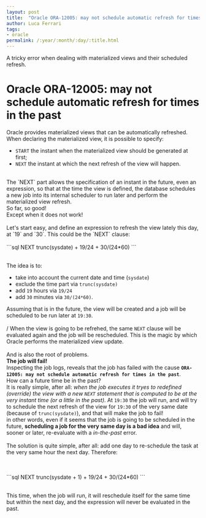 ```yaml
---
layout: post
title:  "Oracle ORA-12005: may not schedule automatic refresh for times in the past"
author: Luca Ferrari
tags:
- oracle
permalink: /:year/:month/:day/:title.html
---
```

A tricky error when dealing with materialized views and their scheduled refresh.

# Oracle ORA-12005: may not schedule automatic refresh for times in the past

Oracle provides materialized views that can be automatically refreshed. When declaring the materialized view, it is possible to specify:
- `START` the instant when the materialized view should be generated at first;
- `NEXT` the instant at which the next refresh of the view will happen.

<br/>
The `NEXT` part allows the specification of an instant in the future, even an expression, so that at the time the view is defined, the database schedules a new job into its internal scheduler to run later and perform the materialized view refresh.

<br/>
So far, so good!
<br/>
Except when it does not work!
<br/>
<br/>
Let's start easy, and define an expression to refresh the view lately this day, at `19` and `30`. This could be the `NEXT` clause:

<br/>
<br/>
```sql
NEXT trunc(sysdate) + 19/24 + 30/(24*60)
```
<br/>
<br/>

The idea is to:
- take into account the current date and time (`sysdate`)
- exclude the time part via `trunc(sysdate)`
- add `19` hours via `19/24`
- add `30` minutes via `30/(24*60)`.

Assuming that is in the future, the view will be created and a job will be scheduled to be run later at `19:30`.
<br/>
<br>/
When the view is going to be refrehed, the same `NEXT` clause will be evaluated again and the job will be rescheduled. This is the magic by which Oracle performs the materialized view update.
<br/>
<br/>
And is also the root of problems.
<br/>
**The job will fail!**
<br/>
Inspecting the job logs, reveals that the job has failed with the cause **`ORA-12005: may not schedule automatic refresh for times in the past`**.
<br/>
How can a future time be in the past?
<br/>
It is really simple, after all: *when the job executes it tryes to redefined (override) the view with a new `NEXT` statement that is computed to be at the very instant time (or a little in the past)*. At `19:30` the job will run, and will try to schedule the next refresh of the view for `19:30` of the very same date (because of `trunc(sysdate)`), and that will make the job to fail!
<br/>
in other words, even if it seems that the job is going to be scheduled in the future, **scheduling a job for the very same day is a bad idea** and will, sooner or later, re-evaluate with a *in-the-past* error.
<br/>
<br/>
The solution is quite simple, after all: add one day to re-schedule the task at the very same hour the next day. Therefore:

<br/>
<br/>
```sql
NEXT trunc(sysdate + 1) + 19/24 + 30/(24*60)
```
<br/>
<br/>

This time, when the job will run, it will reschedule itself for the same time but within the next day, and the expression will never be evaluated in the past.
